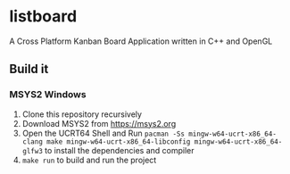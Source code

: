 # listboard

A Cross Platform Kanban Board Application written in C++ and OpenGL

## Build it
### MSYS2 Windows
1. Clone this repository recursively
2. Download MSYS2 from https://msys2.org
3. Open the UCRT64 Shell and Run `pacman -Ss mingw-w64-ucrt-x86_64-clang make mingw-w64-ucrt-x86_64-libconfig mingw-w64-ucrt-x86_64-glfw3` to install the dependencies and compiler
4. `make run` to build and run the project
